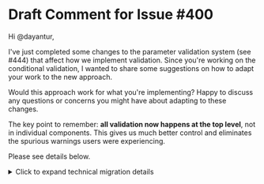 # Draft Comment for Issue #400

Hi @dayantur,

I've just completed some changes to the parameter validation system (see #444) that affect how we implement validation. Since you're working on the conditional validation, I wanted to share some suggestions on how to adapt your work to the new approach.

Would this approach work for what you're implementing? Happy to discuss any questions or concerns you might have about adapting to these changes.

The key point to remember: **all validation now happens at the top level**, not in individual components. This gives us much better control and eliminates the spurious warnings users were experiencing.

Please see details below.

<details>
<summary>Click to expand technical migration details</summary>

## What Changed

The validation system has been restructured to eliminate spurious warnings. All validation now happens at the top level (`SUEWSConfig`) rather than in individual components. This gives us better control over when validation runs and provides clearer feedback to users.

## Migration Suggestions

### 1. Important: No More Component-Level Validators

The key change is that we no longer use validators in individual model classes:

```python
# OLD WAY (Don't do this anymore):
class CO2Params(BaseModel):
    @model_validator(mode='after')
    def validate_params(self):
        warnings.warn("Missing CO2 parameters...")  # NO!

# NEW WAY:
# Components have no validation warnings
# All validation logic moves to SUEWSConfig.validate_parameter_completeness()
```

### 2. Move All Validation Logic to SUEWSConfig

Instead of adding validators to individual model classes, I'd suggest implementing all conditional validation in the `validate_parameter_completeness()` method:

```python
# In src/supy/data_model/core.py
class SUEWSConfig(BaseModel):
    def validate_parameter_completeness(self) -> ValidationResult:
        issues = []

        # Existing parameter completeness checks...

        # Add conditional validation here
        issues.extend(self._validate_conditional_parameters())

        return ValidationResult(issues=issues, ...)

    def _validate_conditional_parameters(self) -> List[ValidationIssue]:
        """Validate parameters based on active physics methods."""
        issues = []

        for site in self.sites:
            # Example: Variable roughness validation
            if self.model.physics.roughnessmethod == RoughnessMethod.VARIABLE:
                if not site.properties.variable_roughness_params:
                    issues.append(ValidationIssue(
                        level="ERROR",
                        site_id=site.site_id,
                        param="variable_roughness_params",
                        message="Variable roughness parameters required when RoughnessMethod=VARIABLE",
                        fix="Add variable_roughness_params configuration",
                        example={...}  # Example configuration
                    ))

        return issues
```

### 3. Use the ValidationIssue Structure

The new system uses a structured approach for reporting issues:

```python
@dataclass
class ValidationIssue:
    level: str  # "ERROR" or "WARNING"
    site_id: str
    param: str
    message: str
    fix: str
    example: dict
```

This allows the system to generate helpful annotated YAML files for users.

### 4. Update Tests

The tests in `test_conditional_validation.py` have been temporarily disabled (marked with `@pytest.mark.skip`). You might want to:

1. Remove the skip decorator
2. Update tests to check validation at the config level:

```python
def test_spartacus_validation():
    """Test SPARTACUS conditional validation."""
    config = SUEWSConfig(
        model={"physics": {"netradiationmethod": 1000}},
        sites=[{...}]  # Missing SPARTACUS params
    )

    # Validation happens automatically on from_yaml()
    # or can be called explicitly:
    result = config.validate_parameter_completeness()

    # Check for expected issues
    spartacus_issues = [i for i in result.issues if "SPARTACUS" in i.message]
    assert len(spartacus_issues) > 0
```

### 5. Benefits of This Approach

- No spurious warnings during model creation
- All validation logic in one place
- Easier to test and maintain
- Users get consolidated feedback with clear fixes
- Automatic YAML annotation generation

## Example Implementation Pattern

Here's how you might structure the conditional validation for different physics methods:

```python
def _validate_conditional_parameters(self) -> List[ValidationIssue]:
    issues = []

    # Group validations by physics method
    if self._needs_variable_roughness_validation():
        issues.extend(self._validate_variable_roughness())

    if self._needs_spartacus_validation():
        issues.extend(self._validate_spartacus())

    if self._needs_estm_validation():
        issues.extend(self._validate_estm_thermal())

    return issues

def _needs_spartacus_validation(self) -> bool:
    return self.model.physics.netradiationmethod >= 1000
```

## Key Files to Check

- `src/supy/data_model/core.py` - See `validate_parameter_completeness()` method
- `src/supy/data_model/validation_controller.py` - Existing conditional validation (to be migrated)
- `test/test_validation_topdown.py` - New test patterns and examples
- `test/test_conditional_validation.py` - Your tests (currently skipped, need updating)

## Migration Steps Summary

1. **Don't add validators to individual model classes**
2. **Move all conditional logic to `SUEWSConfig.validate_parameter_completeness()`**
3. **Use `ValidationIssue` for reporting problems**
4. **Test at the config level, not component level**



</details>